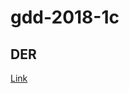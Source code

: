 # gdd-2018-1c

## DER 
[Link](https://drive.google.com/drive/folders/1cFzZJdBZa12R7QLhF5m32RvTaxnBszf5?usp=sharing)
